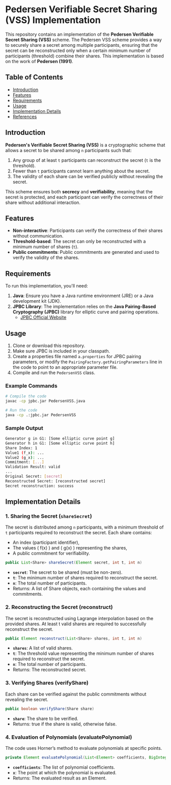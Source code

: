 # Pedersen Verifiable Secret Sharing (VSS) Implementation

This repository contains an implementation of the **Pedersen Verifiable Secret Sharing (VSS)** scheme. The Pedersen VSS scheme provides a way to securely share a secret among multiple participants, ensuring that the secret can be reconstructed only when a certain minimum number of participants (threshold) combine their shares. This implementation is based on the work of **Pedersen (1991)**.

## Table of Contents

- [Introduction](#introduction)
- [Features](#features)
- [Requirements](#requirements)
- [Usage](#usage)
- [Implementation Details](#implementation-details)
- [References](#references)

## Introduction

**Pedersen's Verifiable Secret Sharing (VSS)** is a cryptographic scheme that allows a secret to be shared among `n` participants such that:
1. Any group of at least `t` participants can reconstruct the secret (`t` is the threshold).
2. Fewer than `t` participants cannot learn anything about the secret.
3. The validity of each share can be verified publicly without revealing the secret.

This scheme ensures both **secrecy** and **verifiability**, meaning that the secret is protected, and each participant can verify the correctness of their share without additional interaction.

## Features

- **Non-interactive**: Participants can verify the correctness of their shares without communication.
- **Threshold-based**: The secret can only be reconstructed with a minimum number of shares (`t`).
- **Public commitments**: Public commitments are generated and used to verify the validity of the shares.

## Requirements

To run this implementation, you'll need:

1. **Java**: Ensure you have a Java runtime environment (JRE) or a Java development kit (JDK).
2. **JPBC Library**: The implementation relies on the **Java Pairing-Based Cryptography (JPBC)** library for elliptic curve and pairing operations.
   - [JPBC Official Website](http://gas.dia.unisa.it/projects/jpbc/)

## Usage

1. Clone or download this repository.
2. Make sure JPBC is included in your classpath.
3. Create a properties file named `a.properties` for JPBC pairing parameters, or modify the `PairingFactory.getPairingParameters` line in the code to point to an appropriate parameter file.
4. Compile and run the `PedersenVSS` class.

### Example Commands

```bash
# Compile the code
javac -cp jpbc.jar PedersenVSS.java

# Run the code
java -cp .:jpbc.jar PedersenVSS
```

### Sample Output

```bash
Generator g in G1: [Some elliptic curve point g]
Generator h in G1: [Some elliptic curve point h]
Share Index: 1
Value1 (f_x): ...
Value2 (g_x): ...
Commitment: [...]
Validation Result: valid
...
Original Secret: [secret]
Reconstructed Secret: [reconstructed secret]
Secret reconstruction: success
```

## Implementation Details

### 1. Sharing the Secret (`shareSecret`)

The secret is distributed among `n` participants, with a minimum threshold of `t` participants required to reconstruct the secret. Each share contains:
- An index (participant identifier),
- The values \( f(x) \) and \( g(x) \) representing the shares,
- A public commitment for verifiability.

```java
public List<Share> shareSecret(Element secret, int t, int n)
```

-	**`secret`**: The secret to be shared (must be non-zero).
-	**`t`**: The minimum number of shares required to reconstruct the secret.
-	**`n`**: The total number of participants.
-	Returns: A list of Share objects, each containing the values and commitments.

### 2. Reconstructing the Secret (reconstruct)

The secret is reconstructed using Lagrange interpolation based on the provided shares. At least t valid shares are required to successfully reconstruct the secret.

```java
public Element reconstruct(List<Share> shares, int t, int n)
```

- **`shares`**: A list of valid shares.
- **`t`**: The threshold value representing the minimum number of shares required to reconstruct the secret.
- **`n`**: The total number of participants.
- Returns: The reconstructed secret.

### 3. Verifying Shares (verifyShare)

Each share can be verified against the public commitments without revealing the secret.

```java
public boolean verifyShare(Share share)
```

- **`share`**: The share to be verified.
- Returns: true if the share is valid, otherwise false.

### 4. Evaluation of Polynomials (evaluatePolynomial)

The code uses Horner’s method to evaluate polynomials at specific points.

```java
private Element evaluatePolynomial(List<Element> coefficients, BigInteger x)
```

- **`coefficients`**: The list of polynomial coefficients.
- **`x`**: The point at which the polynomial is evaluated.
- Returns: The evaluated result as an Element.
